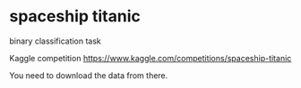 # spaceship titanic

binary classification task

Kaggle competition https://www.kaggle.com/competitions/spaceship-titanic

You need to download the data from there.
